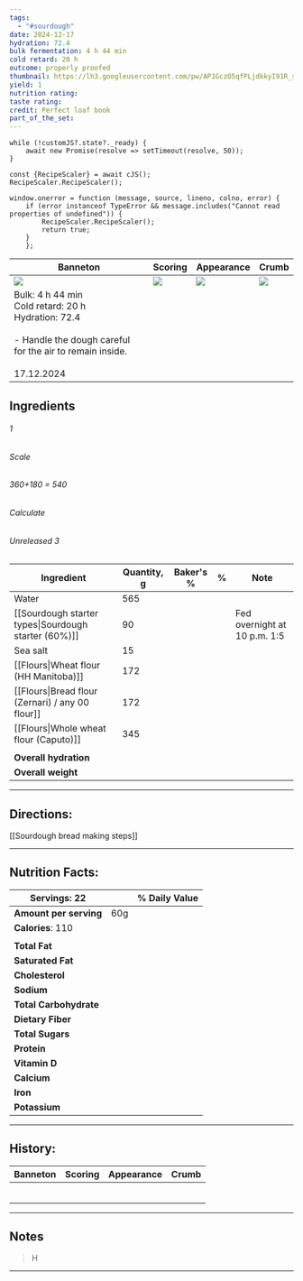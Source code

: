 ```yaml
---
tags:
  - "#sourdough"
date: 2024-12-17
hydration: 72.4
bulk fermentation: 4 h 44 min
cold retard: 20 h
outcome: properly proofed
thumbnail: https://lh3.googleusercontent.com/pw/AP1GczO5qfPLjdkkyI91R_sUYzbyu9kyKxLTabl-xj_r6MMNIfJ0vMWU8IT8UFXZbpTuVQYmNTdGJ51ZQD5tbV0XtpYQ9W0mZFqU9MfgYneIEWIp4YA3U1EtyrrWJT8n9iEpvR2Z88vYFgdloAPRRoCsvmnd=w1145-h858-s-no-gm?authuser=0
yield: 1
nutrition rating: 
taste rating: 
credit: Perfect loaf book
part_of_the_set:
---
```

```dataviewjs
while (!customJS?.state?._ready) { 
	await new Promise(resolve => setTimeout(resolve, 50)); 
} 

const {RecipeScaler} = await cJS();
RecipeScaler.RecipeScaler();

window.onerror = function (message, source, lineno, colno, error) {
	if (error instanceof TypeError && message.includes("Cannot read properties of undefined")) {
		RecipeScaler.RecipeScaler();
		return true;
	}
    };
```

| Banneton                                                                                                                                                                                                                            | Scoring                                                                                                                                                                                                                              | Appearance                                                                                                                                                                                                                           | Crumb                                                                                                                                                                                                                               |
| ----------------------------------------------------------------------------------------------------------------------------------------------------------------------------------------------------------------------------------- | ------------------------------------------------------------------------------------------------------------------------------------------------------------------------------------------------------------------------------------ | ------------------------------------------------------------------------------------------------------------------------------------------------------------------------------------------------------------------------------------ | ----------------------------------------------------------------------------------------------------------------------------------------------------------------------------------------------------------------------------------- |
| ![](https://lh3.googleusercontent.com/pw/AP1GczO9oqiHZSD-3OtRyzpvKVNREIv0rB4qVdGb5BNM5O6EZSkDvehDb_0QNXbp_uaSjwEzCyuFznGGBZ8ld3dGcFRR7Wy0EQrDlWCtc1p_GEeQCbr01GDitJezRBwS1PVhU6Ph_BgpdC8VSTos6QOU9CWT=w720-h858-s-no-gm?authuser=0) | ![](https://lh3.googleusercontent.com/pw/AP1GczMQTIljYUUDrdDGS4-QQoB5Veg7ZUvwX6i1XQNbdy3nQVrgkwvpcVFue5vvcuXgmcf6V-gi2K6uxxLhjFCvVl_DmrABbH89feNPDb4JpCHgyLAcgRGzyAVA5aF4j0y-mq4BarPzr9ka_x_06ZhnlOrN=w1145-h858-s-no-gm?authuser=0) | ![](https://lh3.googleusercontent.com/pw/AP1GczO5qfPLjdkkyI91R_sUYzbyu9kyKxLTabl-xj_r6MMNIfJ0vMWU8IT8UFXZbpTuVQYmNTdGJ51ZQD5tbV0XtpYQ9W0mZFqU9MfgYneIEWIp4YA3U1EtyrrWJT8n9iEpvR2Z88vYFgdloAPRRoCsvmnd=w1145-h858-s-no-gm?authuser=0) | ![](https://lh3.googleusercontent.com/pw/AP1GczO3H6o8zjdDP8Iuh1q2ZDsBGZBSF6wtR2_OUqDVeCDErJldBIMX3rpL7CP90gLS3gmpTKAwHSoga7rnTyTaISahkDWMwNe1fxxcL0_xw3FeWyiKtHyRt6O1v9b6OhcgxU-YQZyr5-Smztaq47APM0to=w643-h858-s-no-gm?authuser=0) |
| Bulk: 4 h 44 min<br>Cold retard: 20 h<br>Hydration: 72.4<br><br>- Handle the dough careful for the air to remain inside.<br><br>17.12.2024                                                                                          |                                                                                                                                                                                                                                      |                                                                                                                                                                                                                                      |                                                                                                                                                                                                                                     |


## Ingredients

###### 1
###### Scale
###### 360+180 = 540
###### Calculate
###### Unreleased 3

| Ingredient                                           | Quantity, g | Baker's % | %   | Note                         |
| ---------------------------------------------------- | ----------- | --------- | --- | ---------------------------- |
| Water                                                | 565         |           |     |                              |
| [[Sourdough starter types\|Sourdough starter (60%)]] | 90          |           |     | Fed overnight at 10 p.m. 1:5 |
| Sea salt                                             | 15          |           |     |                              |
| [[Flours\|Wheat flour (HH Manitoba)]]                | 172         |           |     |                              |
| [[Flours\|Bread flour (Zernari) / any 00 flour]]     | 172         |           |     |                              |
| [[Flours\|Whole wheat flour (Caputo)]]               | 345         |           |     |                              |
|                                                      |             |           |     |                              |
| **Overall hydration**                                |             |           |     |                              |
| **Overall weight**                                   |             |           |     |                              |





---
## Directions:

[[Sourdough bread making steps]]

---
## Nutrition Facts:

| **Servings:** 22       |       | % Daily Value |
| ---------------------- | ----- | ------------- |
| **Amount per serving** | 60g   |               |
| **Calories**: 110      |       |               |
|                        |       |               |
| **Total Fat**          |       |               |
| **Saturated Fat**      |       |               |
| **Cholesterol**        |       |               |
| **Sodium**             |       |               |
| **Total Carbohydrate** |       |               |
| **Dietary Fiber**      |       |               |
| **Total Sugars**       |       |               |
| **Protein**            |       |               |
| **Vitamin D**          |       |               |
| **Calcium**            |       |               |
| **Iron**               |       |               |
| **Potassium**          |       |               |

---
## History:

| Banneton | Scoring                                                                                                                                                                                                                             | Appearance                                                                                                                                                                                                                           | Crumb                                                                                                                                                                                                                                |
| -------- | ----------------------------------------------------------------------------------------------------------------------------------------------------------------------------------------------------------------------------------- | ------------------------------------------------------------------------------------------------------------------------------------------------------------------------------------------------------------------------------------ | ------------------------------------------------------------------------------------------------------------------------------------------------------------------------------------------------------------------------------------ |
|          |                                                                                                                                                                                                                                     |                                                                                                                                                                                                                                      |                                                                                                                                                                                                                                      |
|          |                                                                                                                                                                                                                                     |                                                                                                                                                                                                                                      |                                                                                                                                                                                                                                      |
|          |                                                                                                                                                                                                                                     |                                                                                                                                                                                                                                      |                                                                                                                                                                                                                                      |
|          |                                                                                                                                                                                                                                     |                                                                                                                                                                                                                                      |                                                                                                                                                                                                                                      |
|          |                                                                                                                                                                                                                                     |                                                                                                                                                                                                                                      |                                                                                                                                                                                                                                      |
|          |                                                                                                                                                                                                                                     |                                                                                                                                                                                                                                      |                                                                                                                                                                                                                                      |

---
## Notes

> H

---



